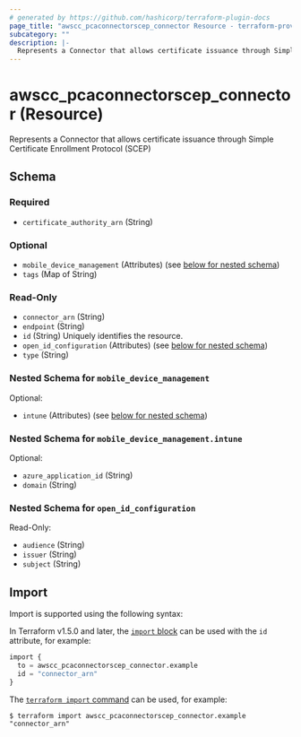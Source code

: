 ```yaml
---
# generated by https://github.com/hashicorp/terraform-plugin-docs
page_title: "awscc_pcaconnectorscep_connector Resource - terraform-provider-awscc"
subcategory: ""
description: |-
  Represents a Connector that allows certificate issuance through Simple Certificate Enrollment Protocol (SCEP)
---
```


# awscc_pcaconnectorscep_connector (Resource)

Represents a Connector that allows certificate issuance through Simple Certificate Enrollment Protocol (SCEP)



<!-- schema generated by tfplugindocs -->
## Schema

### Required

- `certificate_authority_arn` (String)

### Optional

- `mobile_device_management` (Attributes) (see [below for nested schema](#nestedatt--mobile_device_management))
- `tags` (Map of String)

### Read-Only

- `connector_arn` (String)
- `endpoint` (String)
- `id` (String) Uniquely identifies the resource.
- `open_id_configuration` (Attributes) (see [below for nested schema](#nestedatt--open_id_configuration))
- `type` (String)

<a id="nestedatt--mobile_device_management"></a>
### Nested Schema for `mobile_device_management`

Optional:

- `intune` (Attributes) (see [below for nested schema](#nestedatt--mobile_device_management--intune))

<a id="nestedatt--mobile_device_management--intune"></a>
### Nested Schema for `mobile_device_management.intune`

Optional:

- `azure_application_id` (String)
- `domain` (String)



<a id="nestedatt--open_id_configuration"></a>
### Nested Schema for `open_id_configuration`

Read-Only:

- `audience` (String)
- `issuer` (String)
- `subject` (String)

## Import

Import is supported using the following syntax:

In Terraform v1.5.0 and later, the [`import` block](https://developer.hashicorp.com/terraform/language/import) can be used with the `id` attribute, for example:

```terraform
import {
  to = awscc_pcaconnectorscep_connector.example
  id = "connector_arn"
}
```

The [`terraform import` command](https://developer.hashicorp.com/terraform/cli/commands/import) can be used, for example:

```shell
$ terraform import awscc_pcaconnectorscep_connector.example "connector_arn"
```
